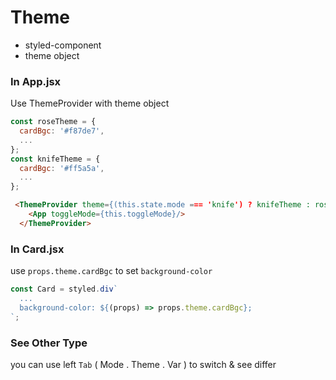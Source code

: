 # Theme

- styled-component
- theme object

### In App.jsx
Use ThemeProvider with theme object

```javascript
const roseTheme = {
  cardBgc: '#f87de7',
  ...
};
const knifeTheme = {
  cardBgc: '#ff5a5a',
  ...
};
```

```html
 <ThemeProvider theme={(this.state.mode === 'knife') ? knifeTheme : roseTheme}>
    <App toggleMode={this.toggleMode}/>
  </ThemeProvider>
```

### In Card.jsx
use `props.theme.cardBgc` to set `background-color`

```javascript
const Card = styled.div`
  ...
  background-color: ${(props) => props.theme.cardBgc};
`;
```

### See Other Type
you can use left `Tab` ( Mode . Theme . Var ) to switch & see differ
